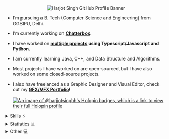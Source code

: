 <div align="center">
  <img alt="Harjot Singh GitHub Profile Banner" src="https://files.studyfliss.com/linked-banner-default.png"/>  
</div>

- I’m pursuing a B. Tech (Computer Science and Engineering) from GGSIPU, Delhi.

- I’m currently working on <b>[Chatterbox](https://github.com/HarjjotSinghh/chatterbox-agora).</b>

- I have worked on <b>[multiple projects](https://github.com/HarjjotSinghh?tab=repositories) using Typescript/Javascript and Python.</b>

- I am currently learning Java, C++, and Data Structure and Algorithms.

- Most projects I have worked on are open-sourced, but I have also worked on some closed-source projects.

- I also have freelanced as a Graphic Designer and Visual Editor, check out my <b>[GFX/VFX Portfolio](https://behance.net/harjjot)!</b>
  <br></br>
  [![An image of @harjjotsinghh's Holopin badges, which is a link to view their full Holopin profile](https://holopin.me/harjjotsinghh)](https://holopin.io/@harjjotsinghh)

<details>
  <summary>Skills ⚡</summary>
  <h3>Languages</h3>
  <img src="https://skillicons.dev/icons?i=ts,js,py,c,cpp,java" />
  <h3>Web Frameworks</h3>
  <img src="https://skillicons.dev/icons?i=express,react,nodejs,nextjs,svelte,vite,flask,astro" />
  <h3>Databases</h3>
  <img src="https://skillicons.dev/icons?i=mongodb,mysql,postgres,supabase" />
  <h3>Frontend Technologies</h3>
  <img src="https://skillicons.dev/icons?i=html,css,tailwind,materialui,bootstrap" />
  <h3>Tools</h3>
  <img src="https://skillicons.dev/icons?i=git,docker,vscode,powershell,bash,ae,ps,blender,obsidian,npm,pnpm,bun" />
  <h3>Cloud Services</h3>
  <img src="https://skillicons.dev/icons?i=aws,gcp,netlify,vercel,cloudflare" />
</details>
<details>
  <summary>Statistics 📊</summary>
  <br>
  <div align="left">
  <img src="https://komarev.com/ghpvc/?username=your-github-username&style=for-the-badge&color=blue" alt=""/>
  <br></br>

  <img src="https://myreadme.vercel.app/api/embed/HarjjotSinghh?panels=userwelcome,userstatistics,toprepositories,toplanguages,commitgraph" alt="Harjot Singh's Github Stats" />
  <br></br>

![GitHub Streak](https://github-readme-streak-stats.herokuapp.com/?user=HarjjotSinghh&theme=transparent&hide_border=true)

  <br/>

![Profile Details](http://github-profile-summary-cards.vercel.app/api/cards/profile-details?username=harjjotsinghh&theme=transparent)

<img src="https://github-profile-trophy.vercel.app/?username=harjjotsinghh&theme=discord&no-bg=true&margin-w=15&margin-h=15&column=5" />
<br></br>
  <div algin="left">
<table>
  <tr>
    <th>
      Stats
    </th>
    <th>
      Top Languages
    </th>
  </tr>
  <tr>
    <td>
      <img src="http://github-profile-summary-cards.vercel.app/api/cards/stats?username=harjjotsinghh&theme=transparent" alt="HarjjotSinghh Stats"/>
    </td>
    <td>
      <img src="http://github-profile-summary-cards.vercel.app/api/cards/most-commit-language?username=harjjotsinghh&theme=transparent" alt="HarjjotSinghh's Top Languages"/>
    </td>
  </tr>
</table>

<table>
  <tr>
    <th>
      Leetcode
    </th>
    <th>
      StackOverflow
    </th>
  </tr>
  <tr>
    <td>
      <a href="https://leetcode.com/HarjjotSinghh">
        <img src="https://leetcode-stats-six.vercel.app/api?username=HarjjotSinghh&theme=dark"  alt="Harjot's Leetcode statistics"/>
      </a>
    </td>
    <td>
      <a href="https://stackoverflow.com/users/13697231/harjot">
        <img src="https://stackoverflow-readme-profile.johannchopin.fr/profile-small/13697231?theme=dark" alt="Harjot's StackOverflow profile">
      </a>
    </td>
  </tr>
</table>

  </div>
  
  
  
</div>
</details>
<details>
  <summary>Other 💻</summary>
  <h3>Live Spotify Status 🎵</h3>
  
  [![Spotify Status](https://spotify-github-profile.vercel.app/api/view?uid=zedqhg6c2vs6jlxibkpy981wz&cover_image=false&theme=natemoo-re&show_offline=true&background_color=e84545&interchange=false&bar_color=e84545&bar_color_cover=true)](https://spotify-github-profile.vercel.app/api/view?uid=zedqhg6c2vs6jlxibkpy981wz&redirect=true)

  <h3>Live Discord Status 🎮</h3>

[![Discord Presence](https://lanyard.cnrad.dev/api/826266498862415902?hideActivity=false&idleMessage=Probably%20not%20online...&bg=transparent)](https://discord.com/users/826266498862415902)

</details>
